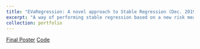 ```yaml
---
title: "EVaRegression: A novel approach to Stable Regression (Dec. 2019)"
excerpt: "A way of performing stable regression based on a new risk measure, the Entropic Value at Risk (EVaR), instead of the Conditional Value at Risk (CVaR) used in (Bertsimas and Paskov, 2019)."
collection: portfolio
---
```

[Final Poster](/images/EVaR_ML_Project.pdf) [Code](https://github.com/hamzatazib/EVaRegression)
